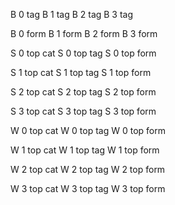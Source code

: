 
B 0 tag
B 1 tag
B 2 tag
B 3 tag

B 0 form
B 1 form
B 2 form
B 3 form


S 0 top cat
S 0 top tag
S 0 top form

S 1 top cat
S 1 top tag
S 1 top form

S 2 top cat
S 2 top tag
S 2 top form

S 3 top cat
S 3 top tag
S 3 top form

W 0 top cat
W 0 top tag
W 0 top form

W 1 top cat
W 1 top tag
W 1 top form

W 2 top cat
W 2 top tag
W 2 top form

W 3 top cat
W 3 top tag
W 3 top form
